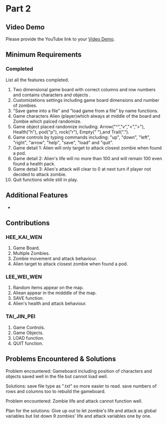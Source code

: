 # Part 2

## Video Demo

Please provide the YouTube link to your [Video Demo](https://youtu.be/ZOxLQK14mIE).

## Minimum Requirements

### Completed

List all the features completed.

1. Two dimensional game board with correct columns and row numbers and contains characters and    objects .
2. Customizetions settings including game board dimensions and number of zombies.
3. "Save game into a file" and "load game from a file" by name functions.
4. Game characters Alien (player)which always at middle of the board and Zombie which palced randomize.
5. Game object placed randomize including: Arrow("^","v","<",">"), Health("h"), pod("p"), rock("r"), Empty(" "),and Trail(".").
6. Game controls by typing commands including: "up", "down", "left", "right", "arrow", "help", "save", "load" and "quit".
7. Game detail 1: Alien will only target to attack closest zombie when found a pod.
8. Game detail 2: Alien's life will no more than 100 and will remain 100 even found a health pack.
9. Game detail 3: Alien's attack will clear to 0 at next turn if player not decided to attack zombie.
10. Quit functions while still in play.

## Additional Features

-

## Contributions

### HEE_KAI_WEN

1. Game Board.
2. Multiple Zombies.
3. Zombie movement and attack behaviour. 
4. Alien target to attack closest zombie when found a pod.

### LEE_WEI_WEN

1. Random items appear on the map.
2. Aliean appear in the midddle of the map.
3. SAVE function.
4. Alien's health and attack behaviour.

### TAI_JIN_PEI

1. Game Controls.
2. Game Objects.
3. LOAD function.
4. QUIT function.

## Problems Encountered & Solutions

Problem encountered:
Gameboard including position of characters and objects saved well in the file but cannot load well.

Solutions:
save file type as ".txt" so more easier to read.
save numbers of rows and columns too to rebuild the gameboard.

Problem encountered:
Zombie life and attack cannot function well.

Plan for the solutions:
Give up out to let zombie's life and attack as global variables but list down 9 zombies' life and attack variables one by one. 

